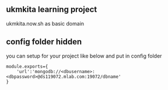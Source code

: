 ## ukmkita learning project

ukmkita.now.sh as basic domain

## config folder hidden

you can setup for your project like below and put in config folder

```
module.exports={
    'url':'mongodb://<dbusername>:<dbpassword>@ds119072.mlab.com:19072/dbname'
}
```



